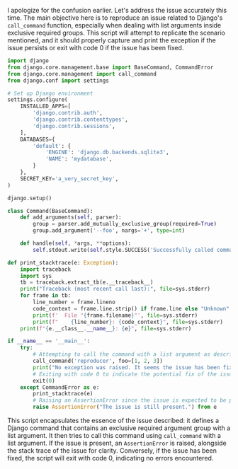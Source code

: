 I apologize for the confusion earlier. Let's address the issue accurately this time. The main objective here is to reproduce an issue related to Django's `call_command` function, especially when dealing with list arguments inside exclusive required groups. This script will attempt to replicate the scenario mentioned, and it should properly capture and print the exception if the issue persists or exit with code 0 if the issue has been fixed.

```python
import django
from django.core.management.base import BaseCommand, CommandError
from django.core.management import call_command
from django.conf import settings

# Set up Django environment
settings.configure(
    INSTALLED_APPS=[
        'django.contrib.auth',
        'django.contrib.contenttypes',
        'django.contrib.sessions',
    ],
    DATABASES={
        'default': {
            'ENGINE': 'django.db.backends.sqlite3',
            'NAME': 'mydatabase',
        }
    },
    SECRET_KEY='a_very_secret_key',
)

django.setup()

class Command(BaseCommand):
    def add_arguments(self, parser):
        group = parser.add_mutually_exclusive_group(required=True)
        group.add_argument('--foo', nargs='+', type=int)

    def handle(self, *args, **options):
        self.stdout.write(self.style.SUCCESS('Successfully called command with options: %s' % options))

def print_stacktrace(e: Exception):
    import traceback
    import sys
    tb = traceback.extract_tb(e.__traceback__)
    print("Traceback (most recent call last):", file=sys.stderr)
    for frame in tb:
        line_number = frame.lineno
        code_context = frame.line.strip() if frame.line else "Unknown"
        print(f'  File "{frame.filename}"', file=sys.stderr)
        print(f"    {line_number}: {code_context}", file=sys.stderr)
    print(f"{e.__class__.__name__}: {e}", file=sys.stderr)

if __name__ == '__main__':
    try:
        # Attempting to call the command with a list argument as described in the issue
        call_command('reproducer', foo=[1, 2, 3])
        print("No exception was raised. It seems the issue has been fixed.")
        # Exiting with code 0 to indicate the potential fix of the issue
        exit(0)
    except CommandError as e:
        print_stacktrace(e)
        # Raising an AssertionError since the issue is expected to be present
        raise AssertionError("The issue is still present.") from e
```

This script encapsulates the essence of the issue described: it defines a Django command that contains an exclusive required argument group with a list argument. It then tries to call this command using `call_command` with a list argument. If the issue is present, an `AssertionError` is raised, alongside the stack trace of the issue for clarity. Conversely, if the issue has been fixed, the script will exit with code 0, indicating no errors encountered.